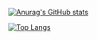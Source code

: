 [![Anurag's GitHub stats](https://github-readme-stats.vercel.app/api?username=lukelubbe&theme=dark&count_private=true&theme=draclua)](https://github.com/anuraghazra/github-readme-stats)

[![Top Langs](https://github-readme-stats.vercel.app/api/top-langs/?username=lukelubbe&theme=dark&layout=compact)](https://github.com/anuraghazra/github-readme-stats)
